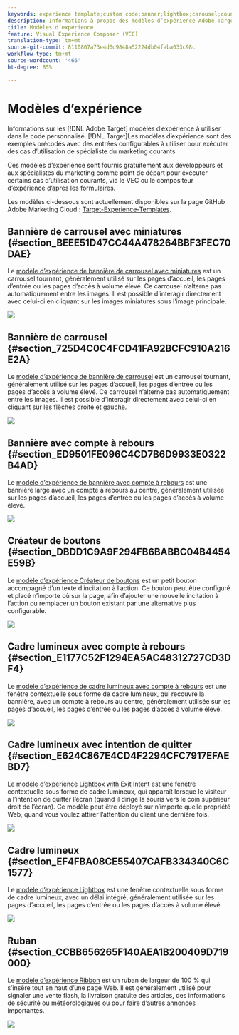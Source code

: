 ```yaml
---
keywords: experience template;custom code;banner;lightbox;carousel;countdown;ribbon;buttons
description: Informations à propos des modèles d’expérience Adobe Target à utiliser dans un code personnalisé. Les modèles d’expérience Target sont des exemples précodés avec des entrées configurables à utiliser pour exécuter des cas d’utilisation de spécialiste du marketing courants.
title: Modèles d’expérience
feature: Visual Experience Composer (VEC)
translation-type: tm+mt
source-git-commit: 8110807a73e4d6d9848a52224db04faba033c98c
workflow-type: tm+mt
source-wordcount: '466'
ht-degree: 85%

---
```



# Modèles d’expérience

Informations sur les [!DNL Adobe Target] modèles d’expérience à utiliser dans le code personnalisé. [!DNL Target]Les modèles d’expérience sont des exemples précodés avec des entrées configurables à utiliser pour exécuter des cas d’utilisation de spécialiste du marketing courants.

Ces modèles d’expérience sont fournis gratuitement aux développeurs et aux spécialistes du marketing comme point de départ pour exécuter certains cas d’utilisation courants, via le VEC ou le compositeur d’expérience d’après les formulaires.

Les modèles ci-dessous sont actuellement disponibles sur la page GitHub Adobe Marketing Cloud : [Target-Experience-Templates](https://github.com/Adobe-Marketing-Cloud/target-experience-templates).

## Bannière de carrousel avec miniatures {#section_BEEE51D47CC44A478264BBF3FEC70DAE}

Le [modèle d’expérience de bannière de carrousel avec miniatures](https://github.com/Adobe-Marketing-Cloud/target-experience-templates/tree/master/banner-carousel-thumbnails) est un carrousel tournant, généralement utilisé sur les pages d’accueil, les pages d’entrée ou les pages d’accès à volume élevé. Ce carrousel n’alterne pas automatiquement entre les images. Il est possible d’interagir directement avec celui-ci en cliquant sur les images miniatures sous l’image principale.

![](assets/exp-template-banner-carousel-thumbnails.png)

## Bannière de carrousel {#section_725D4C0C4FCD41FA92BCFC910A216E2A}

Le [modèle d’expérience de bannière de carrousel](https://github.com/Adobe-Marketing-Cloud/target-experience-templates/tree/master/banner-carousel) est un carrousel tournant, généralement utilisé sur les pages d’accueil, les pages d’entrée ou les pages d’accès à volume élevé. Ce carrousel n’alterne pas automatiquement entre les images. Il est possible d’interagir directement avec celui-ci en cliquant sur les flèches droite et gauche.

![](assets/exp-template-banner-carousel.png)

## Bannière avec compte à rebours  {#section_ED9501FE096C4CD7B6D9933E0322B4AD}

Le [modèle d’expérience de bannière avec compte à rebours](https://github.com/Adobe-Marketing-Cloud/target-experience-templates/tree/master/banner-countdown) est une bannière large avec un compte à rebours au centre, généralement utilisée sur les pages d’accueil, les pages d’entrée ou les pages d’accès à volume élevé.

![](assets/exp-template-banner-countdown.png)

## Créateur de boutons {#section_DBDD1C9A9F294FB6BABBC04B4454E59B}

Le [modèle d’expérience Créateur de boutons](https://github.com/Adobe-Marketing-Cloud/target-experience-templates/tree/master/button) est un petit bouton accompagné d’un texte d’incitation à l’action. Ce bouton peut être configuré et placé n’importe où sur la page, afin d’ajouter une nouvelle incitation à l’action ou remplacer un bouton existant par une alternative plus configurable.

![](assets/exp-template-button-builder.png)

## Cadre lumineux avec compte à rebours  {#section_E1177C52F1294EA5AC48312727CD3DF4}

Le [modèle d’expérience de cadre lumineux avec compte à rebours](https://github.com/Adobe-Marketing-Cloud/target-experience-templates/tree/master/lightbox-countdown) est une fenêtre contextuelle sous forme de cadre lumineux, qui recouvre la bannière, avec un compte à rebours au centre, généralement utilisée sur les pages d’accueil, les pages d’entrée ou les pages d’accès à volume élevé.

![](assets/exp-template-lightbox-countdown.png)

## Cadre lumineux avec intention de quitter {#section_E624C867E4CD4F2294CFC7917EFAEBD7}

Le [modèle d’expérience Lightbox with Exit Intent](https://github.com/Adobe-Marketing-Cloud/target-experience-templates/tree/master/lightbox-exit-intent) est une fenêtre contextuelle sous forme de cadre lumineux, qui apparaît lorsque le visiteur a l’intention de quitter l’écran (quand il dirige la souris vers le coin supérieur droit de l’écran). Ce modèle peut être déployé sur n’importe quelle propriété Web, quand vous voulez attirer l’attention du client une dernière fois.

![](assets/exp-template-lightbox-exit.png)

## Cadre lumineux {#section_EF4FBA08CE55407CAFB334340C6C1577}

Le [modèle d’expérience Lightbox](https://github.com/Adobe-Marketing-Cloud/target-experience-templates) est une fenêtre contextuelle sous forme de cadre lumineux, avec un délai intégré, généralement utilisée sur les pages d’accueil, les pages d’entrée ou les pages d’accès à volume élevé.

![](assets/exp-template-lightbox.png)

## Ruban {#section_CCBB656265F140AEA1B200409D719000}

Le [modèle d’expérience Ribbon](https://github.com/Adobe-Marketing-Cloud/target-experience-templates/tree/master/ribbon) est un ruban de largeur de 100 % qui s’insère tout en haut d’une page Web. Il est généralement utilisé pour signaler une vente flash, la livraison gratuite des articles, des informations de sécurité ou météorologiques ou pour faire d’autres annonces importantes.

![](assets/exp-template-ribbon.png)

